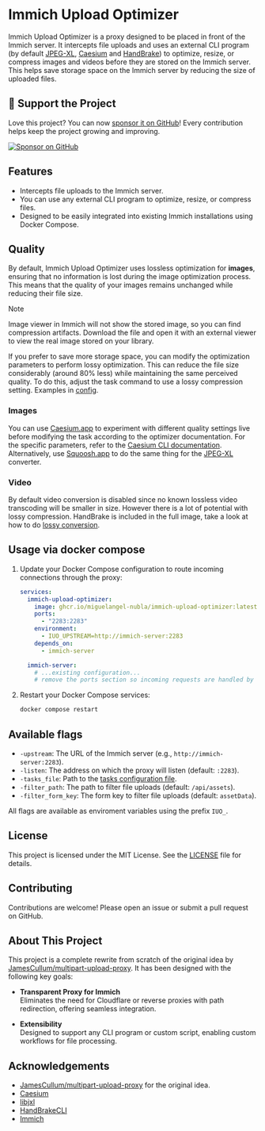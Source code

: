 # Immich Upload Optimizer

Immich Upload Optimizer is a proxy designed to be placed in front of the Immich server. It intercepts file uploads and uses an external CLI program (by default [JPEG-XL](https://github.com/libjxl/libjxl), [Caesium](https://github.com/Lymphatus/caesium-clt) and [HandBrake](https://github.com/HandBrake/HandBrake)) to optimize, resize, or compress images and videos before they are stored on the Immich server. This helps save storage space on the Immich server by reducing the size of uploaded files.

## 🌟 Support the Project  

Love this project? You can now [sponsor it on GitHub](https://github.com/sponsors/miguelangel-nubla)! Every contribution helps keep the project growing and improving.

[![Sponsor on GitHub](https://img.shields.io/badge/Sponsor-GitHub-blue?style=for-the-badge&logo=github-sponsors)](https://github.com/sponsors/miguelangel-nubla)

## Features

- Intercepts file uploads to the Immich server.
- You can use any external CLI program to optimize, resize, or compress files.
- Designed to be easily integrated into existing Immich installations using Docker Compose.

## Quality

By default, Immich Upload Optimizer uses lossless optimization for **images**, ensuring that no information is lost during the image optimization process. This means that the quality of your images remains unchanged while reducing their file size.

> [!NOTE]
> Image viewer in Immich will not show the stored image, so you can find compression artifacts.
> Download the file and open it with an external viewer to view the real image stored on your library.

If you prefer to save more storage space, you can modify the optimization parameters to perform lossy optimization. This can reduce the file size considerably (around 80% less) while maintaining the same perceived quality. To do this, adjust the task command to use a lossy compression setting. Examples in [config](config/).

### Images
You can use [Caesium.app](https://caesium.app/) to experiment with different quality settings live before modifying the task according to the optimizer documentation. For the specific parameters, refer to the [Caesium CLI documentation](https://github.com/Lymphatus/caesium-clt). Alternatively, use [Squoosh.app](https://squoosh.app/) to do the same thing for the [JPEG-XL](https://github.com/libjxl/libjxl) converter.

### Video
By default video conversion is disabled since no known lossless video transcoding will be smaller in size. However there is a lot of potential with lossy compression. HandBrake is included in the full image, take a look at how to do [lossy conversion](config/profile1/tasks.yaml).

## Usage via docker compose

1. Update your Docker Compose configuration to route incoming connections through the proxy:

    ```yaml
    services:
      immich-upload-optimizer:
        image: ghcr.io/miguelangel-nubla/immich-upload-optimizer:latest
        ports:
          - "2283:2283"
        environment:
          - IUO_UPSTREAM=http://immich-server:2283
        depends_on:
          - immich-server

      immich-server:
        # ...existing configuration...
        # remove the ports section so incoming requests are handled by the proxy by default
    ```

2. Restart your Docker Compose services:

    ```sh
    docker compose restart
    ```

## Available flags

  - `-upstream`: The URL of the Immich server (e.g., `http://immich-server:2283`).
  - `-listen`: The address on which the proxy will listen (default: `:2283`).
  - `-tasks_file`: Path to the [tasks configuration file](TASKS.md).
  - `-filter_path`: The path to filter file uploads (default: `/api/assets`).
  - `-filter_form_key`: The form key to filter file uploads (default: `assetData`).

  All flags are available as enviroment variables using the prefix `IUO_`.

## License

This project is licensed under the MIT License. See the [LICENSE](LICENSE) file for details.

## Contributing

Contributions are welcome! Please open an issue or submit a pull request on GitHub.

## About This Project 

This project is a complete rewrite from scratch of the original idea by [JamesCullum/multipart-upload-proxy](https://github.com/JamesCullum/multipart-upload-proxy). It has been designed with the following key goals:

- **Transparent Proxy for Immich**  
  Eliminates the need for Cloudflare or reverse proxies with path redirection, offering seamless integration.

- **Extensibility**  
  Designed to support any CLI program or custom script, enabling custom workflows for file processing.

## Acknowledgements

- [JamesCullum/multipart-upload-proxy](https://github.com/JamesCullum/multipart-upload-proxy) for the original idea.
- [Caesium](https://github.com/Lymphatus/caesium)
- [libjxl](https://github.com/libjxl/libjxl)
- [HandBrakeCLI](https://github.com/HandBrake/HandBrake)
- [Immich](https://github.com/immich-app/immich)
